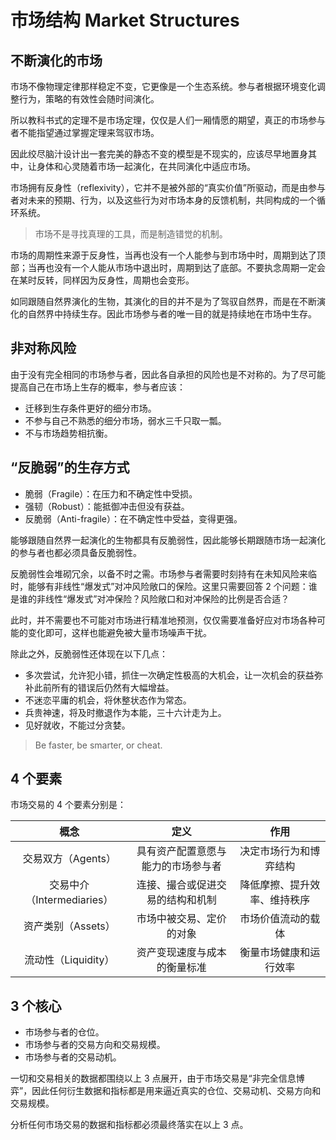 # 市场结构 Market Structures

## 不断演化的市场

市场不像物理定律那样稳定不变，它更像是一个生态系统。参与者根据环境变化调整行为，策略的有效性会随时间演化。

所以教科书式的定理不是市场定理，仅仅是人们一厢情愿的期望，真正的市场参与者不能指望通过掌握定理来驾驭市场。

因此绞尽脑汁设计出一套完美的静态不变的模型是不现实的，应该尽早地置身其中，让身体和心灵随着市场一起演化，在共同演化中适应市场。

市场拥有反身性（reflexivity），它并不是被外部的“真实价值”所驱动，而是由参与者对未来的预期、行为，以及这些行为对市场本身的反馈机制，共同构成的一个循环系统。

> 市场不是寻找真理的工具，而是制造错觉的机制。

市场的周期性来源于反身性，当再也没有一个人能参与到市场中时，周期到达了顶部；当再也没有一个人能从市场中退出时，周期到达了底部。不要执念周期一定会在某时反转，同样因为反身性，周期也会变形。

如同跟随自然界演化的生物，其演化的目的并不是为了驾驭自然界，而是在不断演化的自然界中持续生存。因此市场参与者的唯一目的就是持续地在市场中生存。

## 非对称风险

由于没有完全相同的市场参与者，因此各自承担的风险也是不对称的。为了尽可能提高自己在市场上生存的概率，参与者应该：

- 迁移到生存条件更好的细分市场。
- 不参与自己不熟悉的细分市场，弱水三千只取一瓢。
- 不与市场趋势相抗衡。

## “反脆弱”的生存方式

- 脆弱（Fragile）：在压力和不确定性中受损。
- 强韧（Robust）：能抵御冲击但没有获益。
- 反脆弱（Anti-fragile）：在不确定性中受益，变得更强。

能够跟随自然界一起演化的生物都具有反脆弱性，因此能够长期跟随市场一起演化的参与者也都必须具备反脆弱性。

反脆弱性会堆砌冗余，以备不时之需。市场参与者需要时刻持有在未知风险来临时，能够有非线性“爆发式”对冲风险敞口的保险。这里只需要回答 2 个问题：谁是谁的非线性“爆发式”对冲保险？风险敞口和对冲保险的比例是否合适？

此时，并不需要也不可能对市场进行精准地预测，仅仅需要准备好应对市场各种可能的变化即可，这样也能避免被大量市场噪声干扰。

除此之外，反脆弱性还体现在以下几点：

- 多次尝试，允许犯小错，抓住一次确定性极高的大机会，让一次机会的获益弥补此前所有的错误后仍然有大幅增益。
- 不迷恋平庸的机会，将休整状态作为常态。
- 兵贵神速，将及时撤退作为本能，三十六计走为上。
- 见好就收，不能过分贪婪。

> Be faster, be smarter, or cheat.

## 4 个要素

市场交易的 4 个要素分别是：

| 概念 | 定义 | 作用 |
|:-:|:-:|:-:|
| 交易双方（Agents） | 具有资产配置意愿与能力的市场参与者 | 决定市场行为和博弈结构 |
| 交易中介（Intermediaries） | 连接、撮合或促进交易的结构和机制 | 降低摩擦、提升效率、维持秩序 |
| 资产类别（Assets） | 市场中被交易、定价的对象 | 市场价值流动的载体 |
| 流动性（Liquidity） | 资产变现速度与成本的衡量标准 | 衡量市场健康和运行效率 |

## 3 个核心

- 市场参与者的仓位。
- 市场参与者的交易方向和交易规模。
- 市场参与者的交易动机。

一切和交易相关的数据都围绕以上 3 点展开，由于市场交易是“非完全信息博弈”，因此任何衍生数据和指标都是用来逼近真实的仓位、交易动机、交易方向和交易规模。

分析任何市场交易的数据和指标都必须最终落实在以上 3 点。

